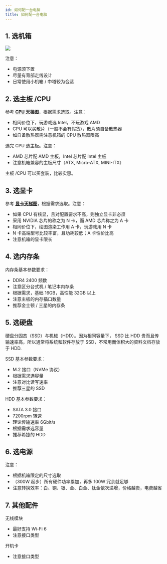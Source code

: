 ```yaml
---
id: 如何配一台电脑
title: 如何配一台电脑
---
```


## 1. 选机箱

![](https://cos.wiki-power.com/img/20200428102157.png)

注意：

- 电源须下置
- 尽量有背部走线设计
- 日常使用小机箱 / 中塔较为合适

## 2. 选主板 /CPU

参考 [**CPU 天梯图**](http://www.lotpc.com/tag/5923_1.html)，根据需求选取。注意：

- 相同价位下，玩游戏选 Intel，不玩游戏 AMD
- CPU 可以买散片（一般不会有假货），散片须自备散热器
- 如自备散热器需注意机箱的 CPU 散热器限高

选完 CPU 选主板。注意：

- AMD 芯片配 AMD 主板，Intel 芯片配 Intel 主板
- 注意机箱兼容的主板尺寸（ATX, Micro-ATX, MINI-ITX）

主板 /CPU 可以买套装，比较实惠。

## 3. 选显卡

参考 [**显卡天梯图**](http://www.lotpc.com/tag/5921_1.html)，根据需求选取。注意：

- 如果 CPU 有核显，且对配置要求不高，则独立显卡非必须
- 采用 NVIDIA 芯片的称之为 N 卡，而 AMD 芯片称之为 A 卡
- 相同价位下，绘图渲染工作用 A 卡，玩游戏用 N 卡
- N 卡高端型号比较丰富，且功耗较低；A 卡性价比高
- 注意机箱的显卡限长

## 4. 选内存条

内存条基本参数要求：

- DDR4 2400 频数
- 注意区分台式机 / 笔记本内存条
- 根据需求，基础 16GB，高性能 32GB 以上
- 注意主板的内存插口数量
- 推荐金士顿 / 三星的内存条

## 5. 选硬盘

硬盘分固态（SSD）与机械（HDD）。因为相同容量下， SSD 比 HDD 贵而且传输速率高，所以通常将系统和软件存放于 SSD，不常用而体积大的资料文档存放于 HDD.

SSD 基本参数要求：

- M.2 接口（NVMe 协议）
- 根据需求选容量
- 注意对比读写速率
- 推荐三星的 SSD

HDD 基本参数要求：

- SATA 3.0 接口
- 7200rpm 转速
- 理论传输速率 6Gbit/s
- 根据需求选容量
- 推荐希捷的 HDD

## 6. 选电源

注意：

- 根据机箱限定的尺寸选取
- （300W 起步）所有硬件功率累加，再多 100W 冗余就足够
- 注意转换效率：白、铜、银、金、白金、钛金依次递增，价格越贵，电费越省

## 7. 其他配件

无线模块

- 最好支持 Wi-Fi 6
- 注意接口类型

开机卡

- 注意接口类型
